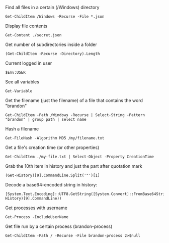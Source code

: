 Find all files in a certain (/Windows) directory

    Get-ChildItem /Windows -Recurse -File *.json
Display file contents

    Get-Content ./secret.json
Get number of subdirectories inside a folder

    (Get-ChildItem -Recurse -Directory).Length
Current logged in user

    $Env:USER
See all variables

    Get-Variable
Get the filename (just the filename) of a file that contains the word "brandon"

    Get-ChildItem -Path /Windows -Recurse | Select-String -Pattern "brandon" | group path | select name
Hash a filename

    Get-FileHash -Algorithm MD5 /my/filename.txt
Get a file's creation time (or other properties)

    Get-ChildItem ./my-file.txt | Select-Object -Property CreationTime
Grab the 10th item in history and just the part after quotation mark

    (Get-History)[9].CommandLine.Split('"')[1]
Decode a base64-encoded string in history:

    [System.Text.Encoding]::UTF8.GetString([System.Convert]::FromBase64String((Get-History)[9].CommandLine))
Get processes with username

    Get-Process -IncludeUserName
Get file run by a certain process (brandon-process)

    Get-ChildItem -Path / -Recurse -File brandon-process 2>$null
  
  
